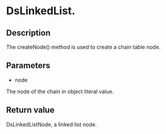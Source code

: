 # DsLinkedList.

## Description

The createNode() method is used to create a chain table node.

## Parameters

- node

The node of the chain in object literal value.

## Return value

DsLinkedListNode, a linked list node.
